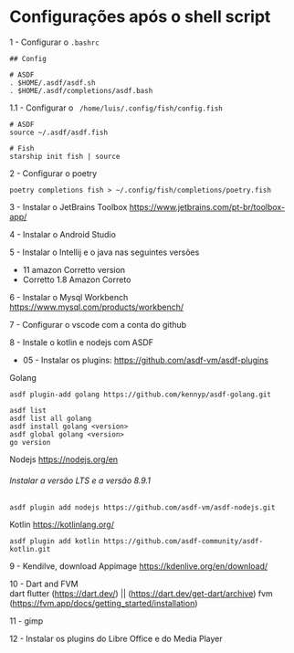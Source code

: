 # Configurações após o shell script

1 - Configurar o ```.bashrc```
```
## Config

# ASDF
. $HOME/.asdf/asdf.sh
. $HOME/.asdf/completions/asdf.bash
```
1.1 - Configurar o ``` /home/luis/.config/fish/config.fish```
```
# ASDF
source ~/.asdf/asdf.fish

# Fish
starship init fish | source
```

2 - Configurar o poetry

```
poetry completions fish > ~/.config/fish/completions/poetry.fish
```
3 - Instalar o JetBrains Toolbox
    https://www.jetbrains.com/pt-br/toolbox-app/

4 - Instalar o Android Studio

5 - Instalar o Intellij e o java nas seguintes versões
 - 11 amazon Corretto version
 - Corretto 1.8 Amazon Correto

6 - Instalar o Mysql Workbench
https://www.mysql.com/products/workbench/

7 - Configurar o vscode com a conta do github

8 - Instale o kotlin e nodejs com ASDF

* 05 - Instalar os plugins: https://github.com/asdf-vm/asdf-plugins

Golang
```
asdf plugin-add golang https://github.com/kennyp/asdf-golang.git
```
```
asdf list
asdf list all golang 
asdf install golang <version>
asdf global golang <version> 
go version
```
Nodejs https://nodejs.org/en
<h6>Instalar a versão LTS e a versão 8.9.1</h6>

```
asdf plugin add nodejs https://github.com/asdf-vm/asdf-nodejs.git
```
Kotlin https://kotlinlang.org/
```
asdf plugin add kotlin https://github.com/asdf-community/asdf-kotlin.git
```

9 - Kendilve, download Appimage
https://kdenlive.org/en/download/


10 - Dart and FVM  
    dart flutter (https://dart.dev/) || (https://dart.dev/get-dart/archive)
    fvm (https://fvm.app/docs/getting_started/installation)
 
11 - gimp

12 - Instalar os plugins do Libre Office e do Media Player
